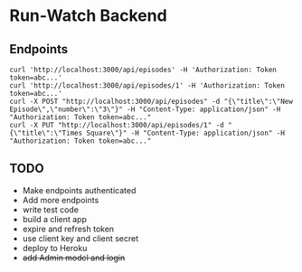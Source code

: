 # Run-Watch Backend

## Endpoints

```
curl 'http://localhost:3000/api/episodes' -H 'Authorization: Token token=abc...'
curl 'http://localhost:3000/api/episodes/1' -H 'Authorization: Token token=abc...'
curl -X POST "http://localhost:3000/api/episodes" -d "{\"title\":\"New Episode\",\"number\":\"3\"}" -H "Content-Type: application/json" -H "Authorization: Token token=abc..."
curl -X PUT "http://localhost:3000/api/episodes/1" -d "{\"title\":\"Times Square\"}" -H "Content-Type: application/json" -H "Authorization: Token token=abc..."
```

## TODO

+ Make endpoints authenticated
+ Add more endpoints
+ write test code
+ build a client app
+ expire and refresh token
+ use client key and client secret
+ deploy to Heroku
+ ~~add Admin model and login~~
